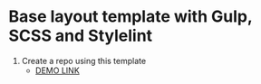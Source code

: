 # Base layout template with Gulp, SCSS and Stylelint
1. Create a repo using this template
    - [DEMO LINK](https://dyakym.github.io/bang_olufsen-landing/)
